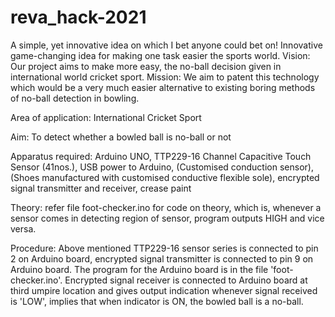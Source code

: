 # reva_hack-2021
A simple, yet innovative idea on which I bet anyone could bet on!
Innovative game-changing idea for making one task easier the sports world.
Vision: Our project aims to make more easy, the no-ball decision given in international world cricket sport.
Mission: We aim to patent this technology which would be a very much easier alternative to existing boring methods of no-ball detection in bowling.

Area of application: International Cricket Sport


Aim: To detect whether a bowled ball is no-ball or not

Apparatus required: Arduino UNO, TTP229-16 Channel Capacitive Touch Sensor (41nos.), USB power to Arduino, (Customised conduction sensor), (Shoes manufactured with customised conductive flexible sole), encrypted signal transmitter and receiver, crease paint

Theory: refer file foot-checker.ino for code on theory, which is, whenever a sensor comes in detecting region of sensor, program outputs HIGH and vice versa.

Procedure: Above mentioned TTP229-16 sensor series is connected to pin 2 on Arduino board, encrypted signal transmitter is connected to pin 9 on Arduino board. The program for the Arduino board is in the file 'foot-checker.ino'. Encrypted signal receiver is connected to Arduino board at third umpire location and gives output indication whenever signal received is 'LOW', implies that when indicator is ON, the bowled ball is a no-ball.

